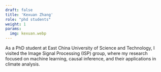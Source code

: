 ```yaml
---
draft: false
title: 'Kexuan Zhang'
role: "phd students"
weight: 1
params:
  img: kexuan.webp
---
```



As a PhD student at East China University of Science and Technology, I visited the Image Signal Processing (ISP) group, where my research focused on machine learning, causal inference, and their applications in climate analysis.